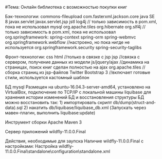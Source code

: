 #Тема:
    Онлайн библиотека с возможностью покупки книг

Бэк-технологии:
    commons-fileupload
    com.fasterxml.jackson.core
    java SE 8
    javax.servlet
    javax.servlet.jsp
    jstl
    log4j // только зависимость в pom.xml, пока не использовал
    mysql
    org.apache.tiles
    org.hibernate
    org.slf4j // только зависимость в pom.xml, пока не использовал
    org.springframework:
        spring-context
        spring-orm
        spring-webmvc
    org.springframework.webflow //настроено, но пока нигде не используется
    org.springframework.security
        spring-security-taglibs

Фронт-технологии:
    css
    html //только в связке с jsp
    jsp //связка с сервером, получение данных из модели
    js/jquery/ajax //динамика на страницах, поиск книг сделан полностью на ajax
    org.apache.tiles //сборка страниц из jsp-файлов
    Twitter Bootstrap 3 //включает готовые стили, используется кастомный шаблон

БД
    mysql
        Размещен на ubuntu-16.04.3-server-amd64,
        установлено на VirtualBox,
        подключение по TCP/IP с локальной машины
    liquibase
        для хранения истории изменений БД и восстановления структуры
    БД можно восстановить так:
        1) импортировать скрипт db/dump(struct-and-data).sql
        2) накатить db/liquibase/liquibase_db.xml
           (Запускать через мавен-плагин, выполнить liquibase:update)

Инструмент сборки
    Apache Maven 3
    
Сервер приложений
    wildfly-11.0.0.Final


Действия, необходимые для заупска
    Наличие wildfly-11.0.0.Final с настройками:
        Настройка 
        wildfly-11.0.0.Final\standalone\configuration\standalone.xml


